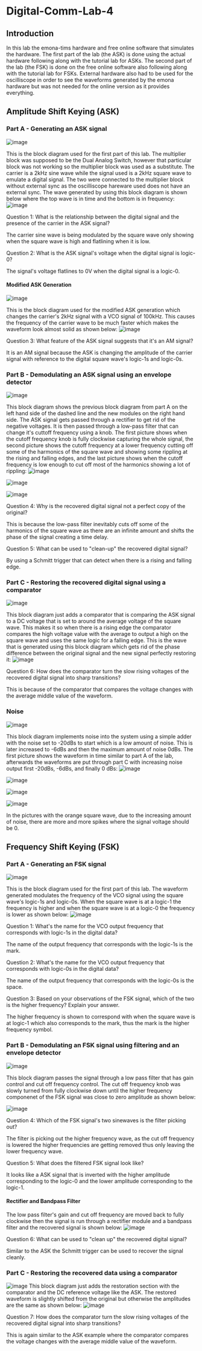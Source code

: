 # Digital-Comm-Lab-4
## Introduction
In this lab the emona-tims hardware and free online software that simulates the hardware. The first part of the lab (the ASK) is done using the actual hardware following along with the tutorial lab for ASKs. The second part of the lab (the FSK) is done on the free online software also following along with the tutorial lab for FSKs. External hardware also had to be used for the oscilliscope in order to see the waveforms generated by the emona hardware but was not needed for the online version as it provides everything.
## Amplitude Shift Keying (ASK)
### Part A - Generating an ASK signal
![image](https://github.com/blee0730/Digital-Comm-Lab-4/assets/130094173/3a28d112-639d-435d-8bf7-94a3177bdd7d)

This is the block diagram used for the first part of this lab. The multiplier block was supposed to be the Dual Analog Switch, however that particular block was not working so the multiplier block was used as a substitute. The carrier is a 2kHz sine wave while the signal used is a 2kHz square wave to emulate a digital signal. The two were connected to the multiplier block without external sync as the oscilliscope hareware used does not have an external sync. The wave generated by using this block diagram is shown below where the top wave is in time and the bottom is in frequency:
![image](https://github.com/blee0730/Digital-Comm-Lab-4/assets/130094173/1da9d35e-d455-40dd-8725-af4029744a2a)

Question 1: What is the relationship between the digital signal and the presence of the carrier in the ASK signal?

The carrier sine wave is being modulated by the square wave only showing when the square wave is high and flatlining when it is low.

Question 2: What is the ASK signal's voltage when the digital signal is logic-0?

The signal's voltage flatlines to 0V when the digital signal is a logic-0.

#### Modified ASK Generation
![image](https://github.com/blee0730/Digital-Comm-Lab-4/assets/130094173/88d7ca95-d251-43a4-8e94-944fb65adfba)

This is the block diagram used for the modified ASK generation which changes the carrier's 2kHz signal with a VCO signal of 100kHz. This causes the frequency of the carrier wave to be much faster which makes the waveform look almost solid as shown below:
![image](https://github.com/blee0730/Digital-Comm-Lab-4/assets/130094173/9f7d07ba-cda6-494d-bdf1-ad97367a7963)

Question 3: What feature of the ASK signal suggests that it's an AM signal?

It is an AM signal because the ASK is changing the amplitude of the carrier signal with reference to the digital square wave's logic-1s and logic-0s.

### Part B - Demodulating an ASK signal using an envelope detector
![image](https://github.com/blee0730/Digital-Comm-Lab-4/assets/130094173/60be15ed-050c-402d-99f3-b4eced48be5c)

This block diagram shows the previous block diagram from part A on the left hand side of the dashed line and the new modules on the right hand side. The ASK signal gets passed through a rectifier to get rid of the negative voltages. It is then passed through a low-pass filter that can change it's cuttoff frequency using a knob. The first picture shows when the cutoff frequency knob is fully clockwise capturing the whole signal, the second picture shows the cutoff frequency at a lower frequency cutting off some of the harmonics of the square wave and showing some rippling at the rising and falling edges, and the last picture shows when the cutoff frequency is low enough to cut off most of the harmonics showing a lot of rippling:
![image](https://github.com/blee0730/Digital-Comm-Lab-4/assets/130094173/3d633755-7d44-40d9-9ea4-dba0c1980e6c)

![image](https://github.com/blee0730/Digital-Comm-Lab-4/assets/130094173/7aae9779-dac2-4b78-ad67-1e7e5947956e)

![image](https://github.com/blee0730/Digital-Comm-Lab-4/assets/130094173/68718e12-aebf-4370-a2f8-b71017ac58fe)

Question 4: Why is the recovered digital signal not a perfect copy of the original?

This is because the low-pass filter inevitably cuts off some of the harmonics of the square wave as there are an infinite amount and shifts the phase of the signal creating a time delay.

Question 5: What can be used to "clean-up" the recovered digital signal?

By using a Schmitt trigger that can detect when there is a rising and falling edge.

### Part C - Restoring the recovered digital signal using a comparator
![image](https://github.com/blee0730/Digital-Comm-Lab-4/assets/130094173/eecade12-9a47-4991-9ef3-f15e8966b879)

This block diagram just adds a comparator that is comparing the ASK signal to a DC voltage that is set to around the average voltage of the square wave. This makes it so when there is a rising edge the comparator compares the high voltage value with the average to output a high on the square wave and uses the same logic for a falling edge. This is the wave that is generated using this block diagram which gets rid of the phase difference between the original signal and the new signal perfectly restoring it:
![image](https://github.com/blee0730/Digital-Comm-Lab-4/assets/130094173/9c807570-2ede-4c15-827c-8f060d7a822f)

Question 6: How does the comparator turn the slow rising voltages of the recovered digital signal into sharp transitions?

This is because of the comparator that compares the voltage changes with the average middle value of the waveform.

### Noise
![image](https://github.com/blee0730/Digital-Comm-Lab-4/assets/130094173/e2aec3d4-9cda-4b04-928f-5e097a905dd1)

This block diagram implements noise into the system using a simple adder with the noise set to -20dBs to start which is a low amount of noise. This is later increased to -6dBs and then the maximum amount of noise 0dBs. The first picture shows the waveform in time similar to part A of the lab, afterwards the waveforms are put through part C with increasing noise output first -20dBs, -6dBs, and finally 0 dBs:
![image](https://github.com/blee0730/Digital-Comm-Lab-4/assets/130094173/e4571d05-ba09-4239-8219-c241cec72a99)

![image](https://github.com/blee0730/Digital-Comm-Lab-4/assets/130094173/01067f0f-2511-4f28-b619-16a7ecb49a4d)

![image](https://github.com/blee0730/Digital-Comm-Lab-4/assets/130094173/bd6a076e-4708-4a05-8f49-d6ae5026d82b)

![image](https://github.com/blee0730/Digital-Comm-Lab-4/assets/130094173/3c945f82-5cd9-4572-9663-4a8bc7d0198a)

In the pictures with the orange square wave, due to the increasing amount of noise, there are more and more spikes where the signal voltage should be 0.

## Frequency Shift Keying (FSK)
### Part A - Generating an FSK signal
![image](https://github.com/blee0730/Digital-Comm-Lab-4/assets/130094173/83a8a7f3-f919-402a-8205-86e46c39b7d7)

This is the block diagram used for the first part of this lab. The waveform generated modulates the frequency of the VCO signal using the square wave's logic-1s and logic-0s. When the square wave is at a logic-1 the frequency is higher and when the square wave is at a logic-0 the frequency is lower as shown below:
![image](https://github.com/blee0730/Digital-Comm-Lab-4/assets/130094173/7ae86121-dc44-41b2-bfe4-5b1a38795333)

Question 1: What's the name for the VCO output frequency that corresponds with logic-1s in the digital data?

The name of the output frequency that corresponds with the logic-1s is the mark.

Question 2: What's the name for the VCO output frequency that corresponds with logic-0s in the digital data?

The name of the output frequency that corresponds with the logic-0s is the space.

Question 3: Based on your observations of the FSK signal, which of the two is the higher frequency? Explain your answer.

The higher frequency is shown to correspond with when the square wave is at logic-1 which also corresponds to the mark, thus the mark is the higher frequency symbol.

### Part B - Demodulating an FSK signal using filtering and an envelope detector
![image](https://github.com/blee0730/Digital-Comm-Lab-4/assets/130094173/e4893bb5-55ac-40d6-bcf1-9aedb992c799)

This block diagram passes the signal through a low pass filter that has gain control and cut off frequency control. The cut off frequency knob was slowly turned from fully clockwise down until the higher frequency componenet of the FSK signal was close to zero amplitude as shown below:

![image](https://github.com/blee0730/Digital-Comm-Lab-4/assets/130094173/e014b638-5a1c-46e2-bcd0-99d97a3d2f6e)

Question 4: Which of the FSK signal's two sinewaves is the filter picking out?

The filter is picking out the higher frequency wave, as the cut off frequency is lowered the higher frequencies are getting removed thus only leaving the lower frequency wave.

Question 5: What does the filtered FSK signal look like?

It looks like a ASK signal that is inverted with the higher amplitude corresponding to the logic-0 and the lower amplitude corresponding to the logic-1.

#### Rectifier and Bandpass Filter
The low pass filter's gain and cut off frequency are moved back to fully clockwise then the signal is run through a rectifier module and a bandpass filter and the recovered signal is shown below:
![image](https://github.com/blee0730/Digital-Comm-Lab-4/assets/130094173/88fb7c67-2019-4bbe-8e59-ebe722cbd3a1)

Question 6: What can be used to "clean up" the recovered digital signal?

Similar to the ASK the Schmitt trigger can be used to recover the signal cleanly.

### Part C - Restoring the recovered data using a comparator
![image](https://github.com/blee0730/Digital-Comm-Lab-4/assets/130094173/0059b8af-eb93-4025-b1f0-14942f845b29)
This block diagram just adds the restoration section with the comparator and the DC reference voltage like the ASK. The restored waveform is slightly shifted from the original but otherwise the amplitudes are the same as shown below:
![image](https://github.com/blee0730/Digital-Comm-Lab-4/assets/130094173/352f54bc-c58d-44ad-bd39-3506388e2cbb)

Question 7: How does the comparator turn the slow rising voltages of the recovered digital signal into sharp transitions?

This is again similar to the ASK example where the comparator compares the voltage changes with the average middle value of the waveform.
